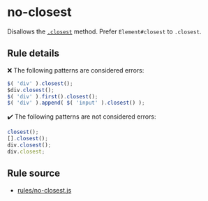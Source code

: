 # no-closest

Disallows the [`.closest`](https://api.jquery.com/closest/) method. Prefer `Element#closest` to `.closest`.

## Rule details

❌ The following patterns are considered errors:
```js
$( 'div' ).closest();
$div.closest();
$( 'div' ).first().closest();
$( 'div' ).append( $( 'input' ).closest() );
```

✔️ The following patterns are not considered errors:
```js
closest();
[].closest();
div.closest();
div.closest;
```
## Rule source

* [rules/no-closest.js](../rules/no-closest.js)
